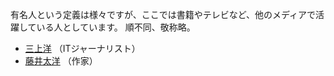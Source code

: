 有名人という定義は様々ですが、ここでは書籍やテレビなど、他のメディアで活躍している人としています。
順不同、敬称略。

* [三上洋](https://mstdn.jp/@mikamiyoh) （ITジャーナリスト）
* [藤井太洋](https://ostatus.taiyolab.com/@taiyo) （作家）
